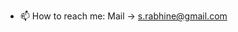 - 📫 How to reach me: Mail -> s.rabhine@gmail.com

<!---
srabhine/srabhine is a ✨ special ✨ repository because its `README.md` (this file) appears on your GitHub profile.
You can click the Preview link to take a look at your changes.
--->
